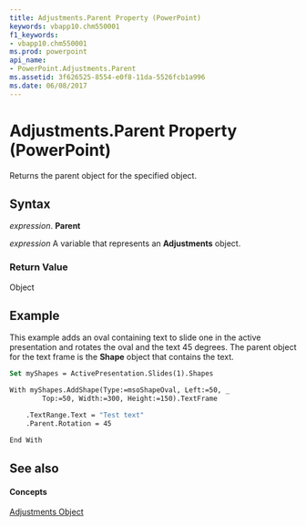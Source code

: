 ```yaml
---
title: Adjustments.Parent Property (PowerPoint)
keywords: vbapp10.chm550001
f1_keywords:
- vbapp10.chm550001
ms.prod: powerpoint
api_name:
- PowerPoint.Adjustments.Parent
ms.assetid: 3f626525-8554-e0f8-11da-5526fcb1a996
ms.date: 06/08/2017
---
```



# Adjustments.Parent Property (PowerPoint)

Returns the parent object for the specified object.


## Syntax

 _expression_. **Parent**

 _expression_ A variable that represents an **Adjustments** object.


### Return Value

Object


## Example

This example adds an oval containing text to slide one in the active presentation and rotates the oval and the text 45 degrees. The parent object for the text frame is the **Shape** object that contains the text.


```vb
Set myShapes = ActivePresentation.Slides(1).Shapes

With myShapes.AddShape(Type:=msoShapeOval, Left:=50, _
        Top:=50, Width:=300, Height:=150).TextFrame

    .TextRange.Text = "Test text"
    .Parent.Rotation = 45

End With
```


## See also


#### Concepts


[Adjustments Object](adjustments-object-powerpoint.md)

